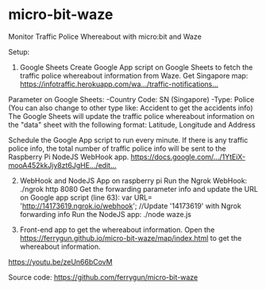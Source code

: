 # micro-bit-waze
Monitor Traffic Police Whereabout with micro:bit and Waze

Setup:

1. Google Sheets
Create Google App script on Google Sheets to fetch the traffic police whereabout information from Waze.
Get Singapore map:
https://infotraffic.herokuapp.com/wa…/traffic-notifications…

Parameter on Google Sheets:
-Country Code: SN (Singapore)
-Type: Police (You can also change to other type like: Accident to get the accidents info)
The Google Sheets will update the traffic police whereabout information on the "data" sheet with the following format:
Latitude, Longitude and Address

Schedule the Google App script to run every minute. 
If there is any traffic police info, the total number of traffic police info will be sent to the Raspberry Pi NodeJS WebHook app.
https://docs.google.com/…/1YtEiX-mooA452kkJjy8zt6JgHE…/edit…

2. WebHook and NodeJS App on raspberry pi
Run the Ngrok WebHook: ./ngrok http 8080
Get the forwarding parameter info and update the URL on Google app script (line 63):
var URL= 'http://14173619.ngrok.io/webhook'; //Update '14173619' with Ngrok forwarding info
Run the NodeJS app: ./node waze.js

3. Front-end app to get the whereabout information.
Open the https://ferrygun.github.io/micro-bit-waze/map/index.html to get the whereabout information.

https://youtu.be/zeUn66bCovM

Source code:
https://github.com/ferrygun/micro-bit-waze
